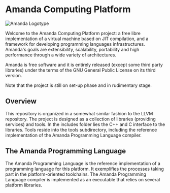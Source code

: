 # Amanda Computing Platform
![Amanda Logotype](https://user-images.githubusercontent.com/53576341/160346824-3c17604d-8bc5-412b-a8ce-ab6bce7264c7.png)

Welcome to the Amanda Computing Platform project: a free libre implementation of a virtual machine based on JIT compilation, 
and a framework for developing programming languages infrastructures. Amanda's goals are extensibility, scalability, portability
and high performance through a wide variety of architectures.

Amanda is free software and it is entirely released (except some third party libraries) under the terms of the GNU General Public
License on its third version.

Note that the project is still on set-up phase and in rudimentary stage.

## Overview

This repository is organized in a somewhat similar fashion to the LLVM repository. The project is designed as a collection of
libraries (providing services) and tools. In the includes folder lies the C++ and C interface to the libraries. Tools reside
into the tools subdirectory, including the reference implementation of the Amanda Programming Language compiler.

## The Amanda Programming Language

The Amanda Programming Language is the reference implementation of a programming language for this platform. It exemplifies the
processes taking part in the platform-oriented toolchains. The Amanda Programming Language compiler is implemented as an executable
that relies on several platform libraries.

